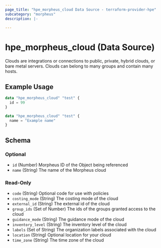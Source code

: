 ```yaml
---
page_title: "hpe_morpheus_cloud Data Source - terraform-provider-hpe"
subcategory: "morpheus"
description: |-
  
---
```

# hpe_morpheus_cloud (Data Source)



Clouds are integrations or connections to public, private, hybrid clouds, or bare metal servers. Clouds can belong to many groups and contain many hosts.

## Example Usage

```terraform
data "hpe_morpheus_cloud" "test" {
  id = 99
}
```

```terraform
data "hpe_morpheus_cloud" "test" {
  name = "Example name" 
}
```

<!-- schema generated by tfplugindocs -->
## Schema

### Optional

- `id` (Number) Morpheus ID of the Object being referenced
- `name` (String) The name of the Morpheus cloud

### Read-Only

- `code` (String) Optional code for use with policies
- `costing_mode` (String) The costing mode of the cloud
- `external_id` (String) The external id of the cloud
- `group_ids` (Set of Number) The ids of the groups granted access to the cloud
- `guidance_mode` (String) The guidance mode of the cloud
- `inventory_level` (String) The inventory level of the cloud
- `labels` (Set of String) The organization labels associated with the cloud
- `location` (String) Optional location for your cloud
- `time_zone` (String) The time zone of the cloud
